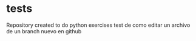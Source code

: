 # tests
Repository created to do python exercises
test de como editar un archivo de un branch nuevo en github
